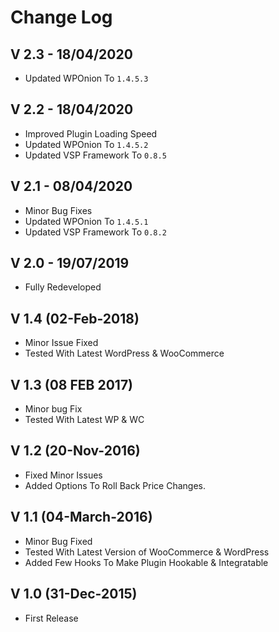 # Change Log



## V 2.3 - 18/04/2020
* Updated WPOnion To `1.4.5.3`

## V 2.2 - 18/04/2020
* Improved Plugin Loading Speed
* Updated WPOnion To `1.4.5.2`
* Updated VSP Framework To `0.8.5`

## V 2.1 - 08/04/2020
* Minor Bug Fixes
* Updated WPOnion To `1.4.5.1`
* Updated VSP Framework To `0.8.2`

## V 2.0 - 19/07/2019
* Fully Redeveloped

## V 1.4 (02-Feb-2018)
* Minor Issue Fixed
* Tested With Latest WordPress & WooCommerce

## V 1.3 (08 FEB 2017)
* Minor bug Fix
* Tested With Latest WP & WC

## V 1.2 (20-Nov-2016)
* Fixed Minor Issues
* Added Options To Roll Back Price Changes.

## V 1.1 (04-March-2016)
* Minor Bug Fixed
* Tested With Latest Version of WooCommerce & WordPress
* Added Few Hooks To Make Plugin Hookable & Integratable

## V 1.0 (31-Dec-2015)
* First Release
